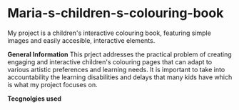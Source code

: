 # Maria-s-children-s-colouring-book
My project is a children's interactive colouring book, featuring simple images and easily accesible, interactive elements. 

**General Information**
This prject addresses the practical problem of creating engaging and interactive children's colouring pages that can adapt to various artistic preferences and learning needs. It is important to take into accountability the learning disabilities and delays that many kids have which is what my project focuses on.

**Tecgnolgies used**
